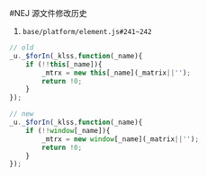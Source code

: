 #NEJ 源文件修改历史

1. `base/platform/element.js#241~242`

```javascript
// old
_u._$forIn(_klss,function(_name){
    if (!!this[_name]){
        _mtrx = new this[_name](_matrix||'');
        return !0;
    }
});

// new
_u._$forIn(_klss,function(_name){
    if (!!window[_name]){
        _mtrx = new window[_name](_matrix||'');
        return !0;
    }
});
```
